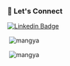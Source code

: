 ### 🔌 Let's Connect
[![Linkedin Badge](<img src="https://img.shields.io/badge/LinkedIn-0077B5?style=for-the-badge&logo=linkedin&logoColor=white" />)](https://www.linkedin.com/in/mangesh-ghadigaonkar-b2570222/)

<p>&nbsp;<img align="center" src="https://github-readme-stats.vercel.app/api?username=mangya&show_icons=true&locale=en" alt="mangya" /></p>
<p>&nbsp;<img align="center" src="https://github-readme-stats.vercel.app/api/top-langs/?username=mangya&show_icons=true&locale=en" alt="mangya" /></p>
 </div>

